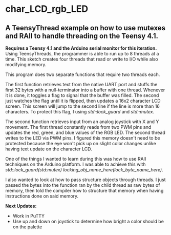 <h1>char_LCD_rgb_LED<h2>A TeensyThread example on how to use mutexes and RAII to handle threading on the Teensy 4.1.</h2></h1>

<p><b>Requires a Teensy 4.1 and the Arduino serial monitor for this iteration.</b> Using TeensyThreads, the programmer is able to run up to 8 threads at a time. This sketch creates four threads that read or write to I/O while also modifying memory.

This program does two separate functions that require two threads each. 

The first function retrieves text from the native UART port and stuffs the first 32 bytes with a null-terminator into a buffer with one thread. Whenever it is done, it toggles a flag to signal that the buffer was filled. The second just watches the flag until it is flipped, then updates a 16x2 character LCD screen. This screen will jump to the second line if the line is more than 16 characters. To protect this flag, I using <i>std::lock_guard</i> and <i>std::mutex</i>.

The second function retrieves input from an analog joystick with X and Y movement. The first thread constantly reads from two PWM pins and updates the red, green, and blue values of the RGB LED. The second thread writes to the LED via PWM pins. I figured this memory doesn't need to be protected because the eye won't pick up on slight color changes unlike having text update on the character LCD.

One of the things I wanted to learn during this was how to use RAII techniques on the Arduino platform. I was able to achieve this with <i>std::lock_guard(std:mutex) locking_obj_name_here(lock_byte_name_here)</i>.

I also wanted to look at how to pass structure objects through threads. I just passed the bytes into the function ran by the child thread as raw bytes of memory, then told the compiler how to structure that memory when having instructions done on said memory.

<b>Next Updates:</b>
- Work in PuTTY
- Use up and down on joystick to determine how bright a color should be on the palette